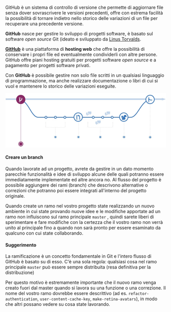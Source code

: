GitHub è un sistema di controllo di versione che permette di aggiornare file senza dover sovrascrivere le versioni precedenti, offre con estrema facilità la possibilità di tornare indietro nello storico delle variazioni di un file per recuperare una precedente versione.

**GitHub** nasce per gestire lo sviluppo di progetti software, è basato sul software *open source* Git (ideato e sviluppato da [Linus Torvalds](https://it.wikipedia.org/wiki/Linus_Torvalds).

[**GitHub**](https://github.com/) è una piattaforma di **hosting web** che offre la possibilità di conservare i propri file ed eventualmente condividerli con altre persone. GitHub offre piani hosting gratuiti per progetti software *open source* e a pagamento per progetti software privati.

Con **GitHub** è possibile gestire non solo file scritti in un qualsiasi linguaggio di programmazione, ma anche realizzare documentazione o libri di cui si vuol e mantenere lo storico delle variazioni eseguite.

![flusso](immagini/flusso.jpeg)

#### Creare un branch

Quando lavorate ad un progetto, avrete da gestire in un dato momento parecchie funzionalità e idee di sviluppo alcune delle quali potranno essere immediatamente implementate ed altre ancora no. Al flusso del progetto è possibile aggiungere dei rami (branch) che descrivono alternative o correzioni che potranno poi essere integrati all'interno del progetto originale.

Quando create un ramo nel vostro progetto state realizzando un nuovo ambiente in cui state provando nuove idee e le modifiche apportate ad un ramo non influiscono sul ramo principale `master` , quindi sarete liberi di sperimentare e fare modifiche con la certezza che il vostro ramo non verrà unito al principale fino a quando non sarà pronto per essere esaminato da qualcuno con cui state collaborando.

#### Suggerimento

La ramificazione è un concetto fondamentale in Git e l'intero flusso di GitHub è basato su di esso. C'è una sola regola: qualsiasi cosa nel ramo principale `master`  può essere sempre distribuita (resa definitiva per la distribuzione)

Per questo motivo è estremamente importante che il nuovo ramo venga creato fuori dal master quando si lavora su una funzione o una correzione. Il nome del vostro ramo dovrebbe essere descrittivo (ad es.  `refactor-authentication`, `user-content-cache-key`, `make-retina-avatars`), in modo che altri possano vedere su cosa state lavorando.
